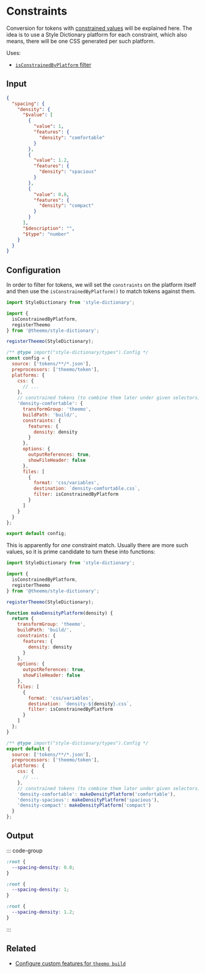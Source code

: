 # Constraints

Conversion for tokens with [constrained
values](../../design-tokens/internals.md#constrained-values) will be explained
here. The idea is to use a Style Dictionary platform for each constraint, which
also means, there will be one CSS generated per such platform.

Uses:

- [`isConstrainedByPlatform`
  filter](./style-dictionary/filters.md#isconstrainedbyplatform)

## Input

```json [density.tokens.json]
{
  "spacing": {
    "density": {
      "$value": [
        {
          "value": 1,
          "features": {
            "density": "comfortable"
          }
        },
        {
          "value": 1.2,
          "features": {
            "density": "spacious"
          }
        },
        {
          "value": 0.8,
          "features": {
            "density": "compact"
          }
        }
      ],
      "$description": "",
      "$type": "number"
    }
  }
}
```

## Configuration

In order to filter for tokens, we will set the `constraints` on the platform
itself and then use the `isConstrainedByPlatform()` to match tokens against them.

```js [config.js] {22-26,35}
import StyleDictionary from 'style-dictionary';

import {
  isConstrainedByPlatform,
  registerTheemo
} from '@theemo/style-dictionary';

registerTheemo(StyleDictionary);

/** @type import("style-dictionary/types").Config */
const config = {
  source: ['tokens/**/*.json'],
  preprocessors: ['theemo/token'],
  platforms: {
    css: {
      // ...
    },
    // constrained tokens (to combine them later under given selectors)
    'density-comfortable': {
      transformGroup: 'theemo',
      buildPath: 'build/',
      constraints: {
        features: {
          density: density
        }
      },
      options: {
        outputReferences: true,
        showFileHeader: false
      },
      files: [
        {
          format: 'css/variables',
          destination: `density-comfortable.css`,
          filter: isConstrainedByPlatform
        }
      ]
    }
  }
};

export default config;
```

This is apparently for _one_ constraint match. Usually there are more such
values, so it is prime candidate to turn these into functions:

```js [config.js] twoslash
import StyleDictionary from 'style-dictionary';

import {
  isConstrainedByPlatform,
  registerTheemo
} from '@theemo/style-dictionary';

registerTheemo(StyleDictionary);

function makeDensityPlatform(density) {
  return {
    transformGroup: 'theemo',
    buildPath: 'build/',
    constraints: {
      features: {
        density: density
      }
    },
    options: {
      outputReferences: true,
      showFileHeader: false
    },
    files: [
      {
        format: 'css/variables',
        destination: `density-${density}.css`,
        filter: isConstrainedByPlatform
      }
    ]
  };
}

/** @type import("style-dictionary/types").Config */
export default {
  source: ['tokens/**/*.json'],
  preprocessors: ['theemo/token'],
  platforms: {
    css: {
      // ...
    },
    // constrained tokens (to combine them later under given selectors)
    'density-comfortable': makeDensityPlatform('comfortable'),
    'density-spacious': makeDensityPlatform('spacious'),
    'density-compact': makeDensityPlatform('compact')
  }
};
```

## Output

::: code-group

```css [density-compact.css]
:root {
  --spacing-density: 0.8;
}
```

```css [density-comfortable.css]
:root {
  --spacing-density: 1;
}
```

```css [density-spacious.css]
:root {
  --spacing-density: 1.2;
}
```

:::

## Related

- [Configure custom features for `theemo build`](../../config/build.md#custom)
